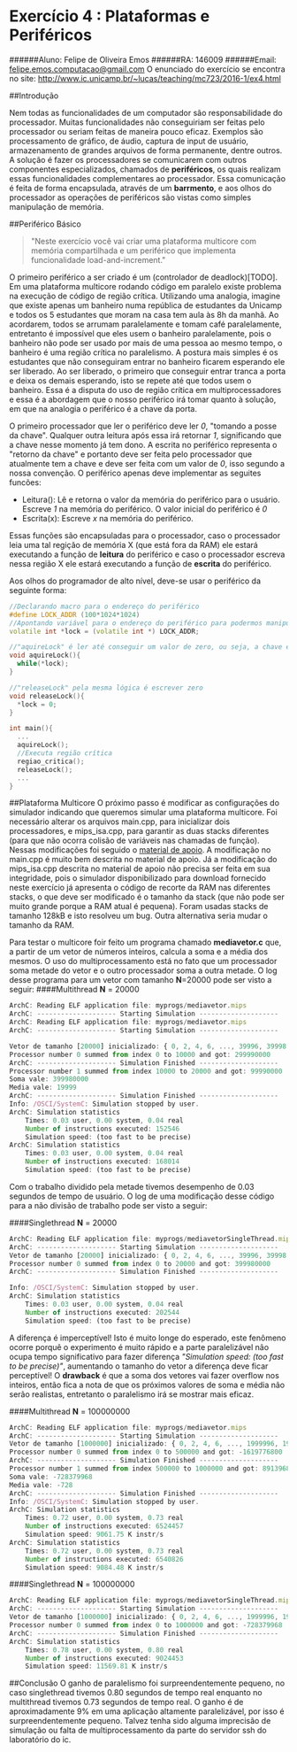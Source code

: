 Exercício 4 : Plataformas e Periféricos
===================
######Aluno: Felipe de Oliveira Emos
######RA: 146009
######Email: felipe.emos.computacao@gmail.com
O enunciado do exercício se encontra no site: http://www.ic.unicamp.br/~lucas/teaching/mc723/2016-1/ex4.html

##Introdução

Nem todas as funcionalidades de um computador são responsabilidade do processador. Muitas funcionalidades não conseguiriam ser feitas pelo processador ou seriam feitas de maneira pouco eficaz. Exemplos são processamento de gráfico, de áudio, captura de input de usuário, armazenamento de grandes arquivos de forma permanente, dentre outros. A solução é fazer os processadores se comunicarem com outros componentes especializados, chamados de **periféricos**, os quais realizam essas funcionalidades complementares ao processador. Essa comunicação é feita de forma encapsulada, através de um **barrmento**, e aos olhos do processador as operações de periféricos são vistas como simples manipulação de memória.

##Periférico Básico
> "Neste exercício você vai criar uma plataforma multicore com memória compartilhada e um periférico que implementa funcionalidade load-and-increment."

O primeiro periférico a ser criado é um (controlador de deadlock)[TODO]. Em uma plataforma multicore rodando código em paralelo existe problema na execução de código de região crítica. Utilizando uma analogia, imagine que existe apenas um banheiro numa república de estudantes da Unicamp e todos os 5 estudantes que moram na casa tem aula às 8h da manhã. Ao acordarem, todos se arrumam paralelamente e tomam café paralelamente, entretanto é impossível que eles usem o banheiro paralelamente, pois o banheiro não pode ser usado por mais de uma pessoa ao mesmo tempo, o banheiro é uma região crítica no paralelismo. A postura mais simples é os estudantes que não conseguiram entrar no banheiro ficarem esperando ele ser liberado. Ao ser liberado, o primeiro que conseguir entrar tranca a porta e deixa os demais esperando, isto se repete até que todos usem o banheiro. Essa é a disputa do uso de região crítica em multiprocessadores e essa é a abordagem que o nosso periférico irá tomar quanto à solução, em que na analogia o periférico é a chave da porta. 

O primeiro processador que ler o periférico deve ler *0*, "tomando a posse da chave". Qualquer outra leitura após essa irá retornar *1*, significando que a chave nesse momento já tem dono. A escrita no periférico representa o "retorno da chave" e portanto deve ser feita pelo processador que atualmente tem a chave e deve ser feita com um valor de *0*, isso segundo a nossa convenção. O periférico apenas deve implementar as seguites funcões:

* Leitura(): Lê e retorna o valor da memória do periférico para o usuário. Escreve *1* na memória do periférico. O valor inicial do periférico é *0*
* Escrita(x): Escreve *x* na memória do periférico.

Essas funções são encapsuladas para o processador, caso o processador leia uma tal regição de memória X (que está fora da RAM) ele estará executando a função de **leitura** do periférico e caso o processador escreva nessa região X ele estará executando a função de **escrita** do periférico.

Aos olhos do programador de alto nível, deve-se usar o periférico da seguinte forma:

```cpp
//Declarando macro para o endereço do periférico
#define LOCK_ADDR (100*1024*1024)
//Apontando variável para o endereço do periférico para podermos manipulá-lo (escrevendo ou lendo).
volatile int *lock = (volatile int *) LOCK_ADDR;

//"aquireLock" é ler até conseguir um valor de zero, ou seja, a chave está liberada
void aquireLock(){
  while(*lock);
}

//"releaseLock" pela mesma lógica é escrever zero
void releaseLock(){
  *lock = 0;
}

int main(){
  ...
  aquireLock();
  //Executa região crítica
  regiao_critica();
  releaseLock();
  ...
}
```

##Plataforma Multicore
O próximo passo é modificar as configurações do simulador indicando que queremos simular uma plataforma multicore. Foi necessário alterar os arquivos main.cpp, para inicializar dois processadores, e mips_isa.cpp, para garantir as duas stacks diferentes (para que não ocorra colisão de variáveis nas chamadas de função). Nessas modificações foi seguido o [material de apoio](contents/Multicore_Lock.pdf). A modificação no main.cpp é muito bem descrita no material de apoio. Já a modificação do mips_isa.cpp descrita no material de apoio não precisa ser feita em sua integridade, pois o simulador disponibilizado para download fornecido neste exercício já apresenta o código de recorte da RAM nas diferentes stacks, o que deve ser modificado é o tamanho da stack (que não pode ser muito grande porque a RAM atual é pequena). Foram usadas stacks de tamanho 128kB e isto resolveu um bug. Outra alternativa seria mudar o tamanho da RAM.

Para testar o multicore foir feito um programa chamado **mediavetor.c** que, a partir de um vetor de números inteiros, calcula a soma e a média dos mesmos. O uso do multiprocessamento está no fato que um processador soma metade do vetor e o outro processador soma a outra metade. O log desse programa para um vetor com tamanho **N**=20000 pode ser visto a seguir:
####Multithread **N** = 20000
```javascript
ArchC: Reading ELF application file: myprogs/mediavetor.mips
ArchC: -------------------- Starting Simulation --------------------
ArchC: Reading ELF application file: myprogs/mediavetor.mips
ArchC: -------------------- Starting Simulation --------------------

Vetor de tamanho [20000] inicializado: { 0, 2, 4, 6, ..., 39996, 39998 }
Processor number 0 summed from index 0 to 10000 and got: 299990000
ArchC: -------------------- Simulation Finished --------------------
Processor number 1 summed from index 10000 to 20000 and got: 99990000
Soma vale: 399980000
Media vale: 19999
ArchC: -------------------- Simulation Finished --------------------
Info: /OSCI/SystemC: Simulation stopped by user.
ArchC: Simulation statistics
    Times: 0.03 user, 0.00 system, 0.04 real
    Number of instructions executed: 152546
    Simulation speed: (too fast to be precise)
ArchC: Simulation statistics
    Times: 0.03 user, 0.00 system, 0.04 real
    Number of instructions executed: 168014
    Simulation speed: (too fast to be precise)
```

Com o trabalho dividido pela metade tivemos desempenho de 0.03 segundos de tempo de usuário. O log de uma modificação desse código para a não divisão de trabalho pode ser visto a seguir:

####Singlethread **N** = 20000
```javascript
ArchC: Reading ELF application file: myprogs/mediavetorSingleThread.mips
ArchC: -------------------- Starting Simulation --------------------
Vetor de tamanho [20000] inicializado: { 0, 2, 4, 6, ..., 39996, 39998 }
Processor number 0 summed from index 0 to 20000 and got: 399980000
ArchC: -------------------- Simulation Finished --------------------

Info: /OSCI/SystemC: Simulation stopped by user.
ArchC: Simulation statistics
    Times: 0.03 user, 0.00 system, 0.04 real
    Number of instructions executed: 202544
    Simulation speed: (too fast to be precise)
```

A diferença é imperceptível! Isto é muito longe do esperado, este fenômeno ocorre porquê o experimento é muito rápido e a parte paralelizável não ocupa tempo significativo para fazer diferença *"Simulation speed: (too fast to be precise)"*, aumentando o tamanho do vetor a diferença deve ficar perceptível! O **drawback** é que a soma dos vetores vai fazer overflow nos inteiros, então fica a nota de que os próximos valores de soma e média não serão realistas, entretanto o paralelismo irá se mostrar mais eficaz.

####Multithread **N** = 100000000
```javascript
ArchC: Reading ELF application file: myprogs/mediavetor.mips
ArchC: -------------------- Starting Simulation --------------------
Vetor de tamanho [1000000] inicializado: { 0, 2, 4, 6, ..., 1999996, 1999998 }
Processor number 0 summed from index 0 to 500000 and got: -1619776800
ArchC: -------------------- Simulation Finished --------------------
Processor number 1 summed from index 500000 to 1000000 and got: 891396832
Soma vale: -728379968
Media vale: -728
ArchC: -------------------- Simulation Finished --------------------
Info: /OSCI/SystemC: Simulation stopped by user.
ArchC: Simulation statistics
    Times: 0.72 user, 0.00 system, 0.73 real
    Number of instructions executed: 6524457
    Simulation speed: 9061.75 K instr/s
ArchC: Simulation statistics
    Times: 0.72 user, 0.00 system, 0.73 real
    Number of instructions executed: 6540826
    Simulation speed: 9084.48 K instr/s
```
####Singlethread **N** = 100000000
```javascript
ArchC: Reading ELF application file: myprogs/mediavetorSingleThread.mips
ArchC: -------------------- Starting Simulation --------------------
Vetor de tamanho [1000000] inicializado: { 0, 2, 4, 6, ..., 1999996, 1999998 }
Processor number 0 summed from index 0 to 1000000 and got: -728379968
ArchC: -------------------- Simulation Finished --------------------
ArchC: Simulation statistics
    Times: 0.78 user, 0.00 system, 0.80 real
    Number of instructions executed: 9024453
    Simulation speed: 11569.81 K instr/s
```

##Conclusão
O ganho de paralelismo foi surpreendentemente pequeno, no caso singlethread tivemos 0.80 segundos de tempo real enquanto no multithread tivemos 0.73 segundos de tempo real. O ganho é de aproximadamente 9% em uma aplicação altamente paralelizável, por isso é surpreendentemente pequeno. Talvez tenha sido alguma imprecisão de simulação ou falta de multiprocessamento da parte do servidor ssh do laboratório do ic. 
